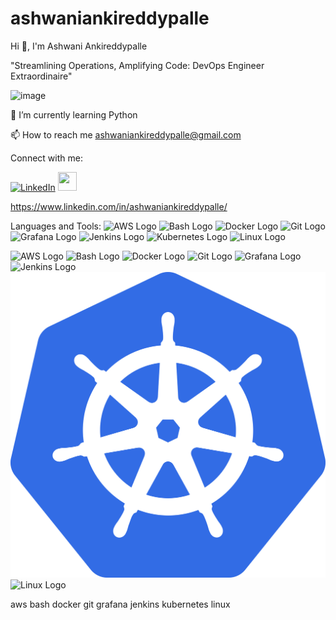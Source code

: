 # ashwaniankireddypalle

Hi 👋, I'm Ashwani Ankireddypalle

"Streamlining Operations, Amplifying Code: DevOps Engineer Extraordinaire"

![image](https://github.com/user-attachments/assets/e6f36617-8555-4dd6-9524-8c6bdf5d0708)


🌱 I’m currently learning Python

📫 How to reach me ashwaniankireddypalle@gmail.com

Connect with me:

[![LinkedIn](https://img.shields.io/badge/LinkedIn-blue?logo=linkedin&logoColor=white)](https://www.linkedin.com/in/ashwaniankireddypalle/)
[<img src="https://cdn.jsdelivr.net/npm/simple-icons@v3/icons/linkedin.svg" height="30" width="30" />](https://www.linkedin.com/in/ashwaniankireddypalle/)

https://www.linkedin.com/in/ashwaniankireddypalle/

Languages and Tools:
![AWS Logo](https://aws.amazon.com/)
![Bash Logo](https://www.gnu.org/software/bash/)
![Docker Logo](https://www.docker.com/)
![Git Logo](https://git-scm.com/)
![Grafana Logo](https://grafana.com/)
![Jenkins Logo](https://www.jenkins.io/)
![Kubernetes Logo](https://kubernetes.io/)
![Linux Logo](https://www.linux.org/)

![AWS Logo](https://img.icons8.com/color/48/000000/amazon-web-services.png)
![Bash Logo](https://raw.githubusercontent.com/odb/official-bash-logo/master/assets/Logos/Identity/PNG/BASH_logo-transparent-bg-color.png)
![Docker Logo](https://www.docker.com/wp-content/uploads/2022/03/Moby-logo.png)
![Git Logo](https://git-scm.com/images/logos/downloads/Git-Icon-1788C.png)
![Grafana Logo](https://grafana.com/static/img/logos/logo.svg)
![Jenkins Logo](https://www.jenkins.io/images/logos/jenkins/jenkins.png)
![Kubernetes Logo](https://raw.githubusercontent.com/kubernetes/kubernetes/master/logo/logo.png)
![Linux Logo](https://upload.wikimedia.org/wikipedia/commons/a/af/Tux.png)


aws bash docker git grafana jenkins kubernetes linux
